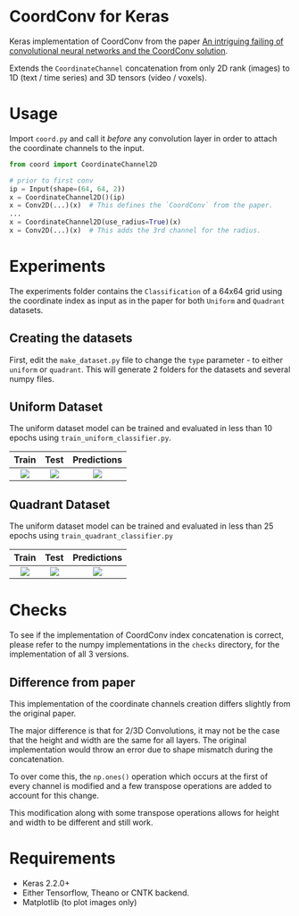# CoordConv for Keras
Keras implementation of CoordConv from the paper [An intriguing failing of convolutional neural networks and the CoordConv solution](https://arxiv.org/abs/1807.03247).

Extends the `CoordinateChannel` concatenation from only 2D rank (images) to 1D (text / time series) and 3D tensors (video / voxels).

# Usage

Import `coord.py` and call it *before* any convolution layer in order to attach the coordinate channels to the input.

```python
from coord import CoordinateChannel2D

# prior to first conv
ip = Input(shape=(64, 64, 2))
x = CoordinateChannel2D()(ip)
x = Conv2D(...)(x)  # This defines the `CoordConv` from the paper.
...
x = CoordinateChannel2D(use_radius=True)(x)
x = Conv2D(...)(x)  # This adds the 3rd channel for the radius.
```

# Experiments

The experiments folder contains the `Classification` of a 64x64 grid using the coordinate index as input as in the paper for both `Uniform` and `Quadrant` datasets.

## Creating the datasets
First, edit the `make_dataset.py` file to change the `type` parameter - to either `uniform` or `quadrant`. This will generate 2 folders for the datasets and several numpy files.

## Uniform Dataset
The uniform dataset model can be trained and evaluated in less than 10 epochs using `train_uniform_classifier.py`.

|Train | Test  |  Predictions  |
|:---: | :---: | :-----------: |
|<img src="https://github.com/titu1994/keras-coordconv/blob/master/images/uniform-train.png?raw=true" > | <img src="https://github.com/titu1994/keras-coordconv/blob/master/images/uniform-test.png?raw=true" > | <img src="https://github.com/titu1994/keras-coordconv/blob/master/images/uniform-preds.png?raw=true" > |

## Quadrant Dataset
The uniform dataset model can be trained and evaluated in less than 25 epochs using `train_quadrant_classifier.py`

|Train | Test  |  Predictions  |
|:---: | :---: | :-----------: |
|<img src="https://github.com/titu1994/keras-coordconv/blob/master/images/quadrant-train.png?raw=true" > | <img src="https://github.com/titu1994/keras-coordconv/blob/master/images/quadrant-test.png?raw=true" > | <img src="https://github.com/titu1994/keras-coordconv/blob/master/images/quadrant-preds.png?raw=true" > |

# Checks

To see if the implementation of CoordConv index concatenation is correct, please refer to the numpy implementations in
the `checks` directory, for the implementation of all 3 versions.

## **Difference from paper**
This implementation of the coordinate channels creation differs slightly from the original paper.

The major difference is that for 2/3D Convolutions, it may not be the case that the height and width are the same
for all layers. The original implementation would throw an error due to shape mismatch during the concatenation.

To over come this, the `np.ones()` operation which occurs at the first of every channel is modified and a few
transpose operations are added to account for this change.

This modification along with some transpose operations allows for height and width to be different and still work.


# Requirements

- Keras 2.2.0+
- Either Tensorflow, Theano or CNTK backend.
- Matplotlib (to plot images only)
